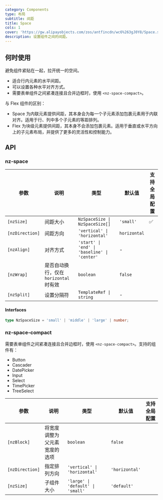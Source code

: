 ```yaml
---
category: Components
type: 布局
subtitle: 间距
title: Space
cols: 1
cover: 'https://gw.alipayobjects.com/zos/antfincdn/wc6%263gJ0Y8/Space.svg'
description: 设置组件之间的间距。
---
```



## 何时使用

避免组件紧贴在一起，拉开统一的空间。

- 适合行内元素的水平间距。
- 可以设置各种水平对齐方式。
- 需要表单组件之间紧凑连接且合并边框时，使用 `<nz-space-compact>`。

与 Flex 组件的区别：

- Space 为内联元素提供间距，其本身会为每一个子元素添加包裹元素用于内联对齐。适用于行、列中多个子元素的等距排列。
- Flex 为块级元素提供间距，其本身不会添加包裹元素。适用于垂直或水平方向上的子元素布局，并提供了更多的灵活性和控制能力。


## API

### nz-space

| 参数            | 说明                                   | 类型                                         | 默认值       | 支持全局配置 |
| --------------- | -------------------------------------- | -------------------------------------------- | ------------ | ------------ |
| `[nzSize]`      | 间距大小                               | `NzSpaceSize \| NzSpaceSize[]`               | `'small'`    | ✅            |
| `[nzDirection]` | 间距方向                               | `'vertical' \| 'horizontal'`                 | `horizontal` |              |
| `[nzAlign]`     | 对齐方式                               | `'start' \| 'end' \| 'baseline' \| 'center'` | -            |              |
| `[nzWrap]`      | 是否自动换行，仅在 `horizontal` 时有效 | `boolean`                                    | `false`      |              |
| `[nzSplit]`     | 设置分隔符                             | `TemplateRef \| string`                      | -            |              |

#### Interfaces

```ts
type NzSpaceSize = 'small' | 'middle' | 'large' | number;
```

### nz-space-compact

需要表单组件之间紧凑连接且合并边框时，使用 `<nz-space-compact>`。支持的组件有：

- Button
- Cascader
- DatePicker
- Input
- Select
- TimePicker
- TreeSelect

| 参数            | 说明                         | 类型                              | 默认值         | 支持全局配置 |
| --------------- | ---------------------------- | --------------------------------- | -------------- | ------------ |
| `[nzBlock]`     | 将宽度调整为父元素宽度的选项 | `boolean`                         | `false`        |              |
| `[nzDirection]` | 指定排列方向                 | `'vertical' \| 'horizontal'`      | `'horizontal'` |              |
| `[nzSize]`      | 子组件大小                   | `'large' \| 'default' \| 'small'` | `'default'`    |              |
